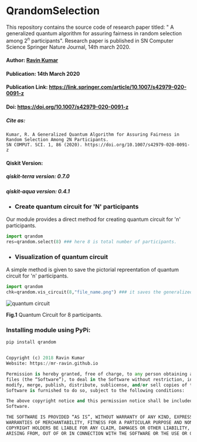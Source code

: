# QrandomSelection
This repository contains the source code of research paper titled: " A generalized quantum algorithm for assuring fairness in random selection among 2<sup>n</sup> participants". Research paper is published in SN Computer Science Springer Nature Journal, 14th march 2020.

#### Author: [Ravin Kumar](https://mr-ravin.github.io/)

#### Publication: 14th March 2020

#### Publication Link: https://link.springer.com/article/10.1007/s42979-020-0091-z

#### Doi: https://doi.org/10.1007/s42979-020-0091-z

##### Cite as:
```
Kumar, R. A Generalized Quantum Algorithm for Assuring Fairness in Random Selection Among 2N Participants. 
SN COMPUT. SCI. 1, 86 (2020). https://doi.org/10.1007/s42979-020-0091-z
```

#### Qiskit Version:
##### qiskit-terra version: 0.7.0
##### qiskit-aqua version: 0.4.1

- ### Create quantum circuit for 'N' participants
Our module provides a direct method for creating quantum circuit for 'n' participants.
```python
import qrandom
res=qrandom.select(8) ### here 8 is total number of participants.
```
- ### Visualization of quantum circuit
A simple method is given to save the pictorial repreentation of quantum circuit for 'n' participants.
```python
import qrandom
chk=qrandom.vis_circuit(8,"file_name.png") ### it saves the generalized quantum circuit for 8 participants in file_name.png file. 
```

![quantum circuit](https://github.com/mr-ravin/QrandomSelection/blob/master/quantum_circuit.png)

<b>Fig.1</b> Quantum Circuit for 8 participants.

### Installing module using PyPi:
```python
pip install qrandom
```

```python

Copyright (c) 2018 Ravin Kumar
Website: https://mr-ravin.github.io

Permission is hereby granted, free of charge, to any person obtaining a copy of this software and associated documentation 
files (the “Software”), to deal in the Software without restriction, including without limitation the rights to use, copy, 
modify, merge, publish, distribute, sublicense, and/or sell copies of the Software, and to permit persons to whom the 
Software is furnished to do so, subject to the following conditions:

The above copyright notice and this permission notice shall be included in all copies or substantial portions of the 
Software.

THE SOFTWARE IS PROVIDED “AS IS”, WITHOUT WARRANTY OF ANY KIND, EXPRESS OR IMPLIED, INCLUDING BUT NOT LIMITED TO THE 
WARRANTIES OF MERCHANTABILITY, FITNESS FOR A PARTICULAR PURPOSE AND NONINFRINGEMENT. IN NO EVENT SHALL THE AUTHORS OR 
COPYRIGHT HOLDERS BE LIABLE FOR ANY CLAIM, DAMAGES OR OTHER LIABILITY, WHETHER IN AN ACTION OF CONTRACT, TORT OR OTHERWISE, 
ARISING FROM, OUT OF OR IN CONNECTION WITH THE SOFTWARE OR THE USE OR OTHER DEALINGS IN THE SOFTWARE.
